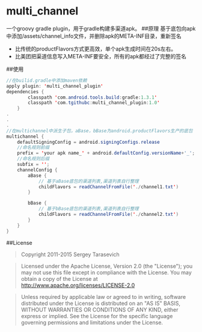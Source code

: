 # multi_channel
一个groovy gradle plugin，用于gradle构建多渠道apk。
##原理
基于底包向apk中添加/assets/channel_info文件，并删除apk的META-INF目录，重新签名
		

* 比传统的productFlavors方式更高效，单个apk生成时间在20s左右。
* 比美团把渠道信息写入META-INF要安全，所有的apk都经过了完整的签名

##使用
```java
//在builid.gradle中添加maven依赖
apply plugin: 'multi_channel_plugin'
dependencies {
        classpath 'com.android.tools.build:gradle:1.3.1'
        classpath 'com.tgithubc:multi_channel_plugin:1.0'
    }
.
.
.
//在multichannel中派生子包，aBase，bBase为android.productFlavors生产的底包
multichannel {
    defaultSigningConfig = android.signingConfigs.release
    //命名规则前缀
    prefix = 'your apk name_' + android.defaultConfig.versionName+'_';
    //命名规则后缀
    subfix = '';
    channelConfig {
        aBase {
            // 基于aBase底包的渠道列表,渠道列表自行整理
            childFlavors = readChannelFromFile('./channel1.txt')
        }

        bBase {
            // 基于bBase底包的渠道列表,渠道列表自行整理
            childFlavors = readChannelFromFile('./channel2.txt')
        }
    }
}
```
##License

>Copyright 2011-2015 Sergey Tarasevich

>Licensed under the Apache License, Version 2.0 (the "License");
>you may not use this file except in compliance with the License.
>You may obtain a copy of the License at
>http://www.apache.org/licenses/LICENSE-2.0

>Unless required by applicable law or agreed to in writing, software
>distributed under the License is distributed on an "AS IS" BASIS,
>WITHOUT WARRANTIES OR CONDITIONS OF ANY KIND, either express or implied.
>See the License for the specific language governing permissions and
>limitations under the License.
